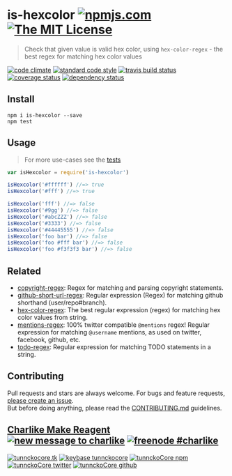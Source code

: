 # is-hexcolor [![npmjs.com][npmjs-img]][npmjs-url] [![The MIT License][license-img]][license-url] 

> Check that given value is valid hex color, using `hex-color-regex` - the best regex for matching hex color values

[![code climate][codeclimate-img]][codeclimate-url] [![standard code style][standard-img]][standard-url] [![travis build status][travis-img]][travis-url] [![coverage status][coverage-img]][coverage-url] [![dependency status][david-img]][david-url]


## Install
```
npm i is-hexcolor --save
npm test
```


## Usage
> For more use-cases see the [tests](./test.js)

```js
var isHexcolor = require('is-hexcolor')

isHexcolor('#ffffff') //=> true
isHexcolor('#fff') //=> true

isHexcolor('fff') //=> false
isHexcolor('#9gg') //=> false
isHexcolor('#abcZZZ') //=> false
isHexcolor('#3333') //=> false
isHexcolor('#44445555') //=> false
isHexcolor('foo bar') //=> false
isHexcolor('foo #fff bar') //=> false
isHexcolor('foo #f3f3f3 bar') //=> false
```


## Related
- [copyright-regex](https://github.com/regexps/copyright-regex): Regex for matching and parsing copyright statements.
- [github-short-url-regex](https://github.com/regexps/github-short-url-regex): Regular expression (Regex) for matching github shorthand (user/repo#branch).
- [hex-color-regex](https://github.com/regexps/hex-color-regex): The best regular expression (regex) for matching hex color values from string.
- [mentions-regex](https://github.com/regexps/mentions-regex): 100% twitter compatible `@mentions` regex! Regular expression for matching `@username` mentions, as used on twitter, facebook, github, etc.
- [todo-regex](https://github.com/regexps/todo-regex): Regular expression for matching TODO statements in a string.


## Contributing

Pull requests and stars are always welcome. For bugs and feature requests, [please create an issue](https://github.com/tunnckoCore/is-hexcolor/issues/new).  
But before doing anything, please read the [CONTRIBUTING.md](./CONTRIBUTING.md) guidelines.


## [Charlike Make Reagent](http://j.mp/1stW47C) [![new message to charlike][new-message-img]][new-message-url] [![freenode #charlike][freenode-img]][freenode-url]

[![tunnckocore.tk][author-www-img]][author-www-url] [![keybase tunnckocore][keybase-img]][keybase-url] [![tunnckoCore npm][author-npm-img]][author-npm-url] [![tunnckoCore twitter][author-twitter-img]][author-twitter-url] [![tunnckoCore github][author-github-img]][author-github-url]


[npmjs-url]: https://www.npmjs.com/package/is-hexcolor
[npmjs-img]: https://img.shields.io/npm/v/is-hexcolor.svg?label=is-hexcolor

[license-url]: https://github.com/tunnckoCore/is-hexcolor/blob/master/LICENSE.md
[license-img]: https://img.shields.io/badge/license-MIT-blue.svg


[codeclimate-url]: https://codeclimate.com/github/tunnckoCore/is-hexcolor
[codeclimate-img]: https://img.shields.io/codeclimate/github/tunnckoCore/is-hexcolor.svg

[coverage-url]: https://codeclimate.com/github/tunnckoCore/is-hexcolor
[coverage-img]: https://img.shields.io/codeclimate/coverage/github/tunnckoCore/is-hexcolor.svg

[travis-url]: https://travis-ci.org/tunnckoCore/is-hexcolor
[travis-img]: https://img.shields.io/travis/tunnckoCore/is-hexcolor.svg

[coveralls-url]: https://coveralls.io/r/tunnckoCore/is-hexcolor
[coveralls-img]: https://img.shields.io/coveralls/tunnckoCore/is-hexcolor.svg

[david-url]: https://david-dm.org/tunnckoCore/is-hexcolor
[david-img]: https://img.shields.io/david/tunnckoCore/is-hexcolor.svg

[standard-url]: https://github.com/feross/standard
[standard-img]: https://img.shields.io/badge/code%20style-standard-brightgreen.svg


[author-www-url]: http://www.tunnckocore.tk
[author-www-img]: https://img.shields.io/badge/www-tunnckocore.tk-fe7d37.svg

[keybase-url]: https://keybase.io/tunnckocore
[keybase-img]: https://img.shields.io/badge/keybase-tunnckocore-8a7967.svg

[author-npm-url]: https://www.npmjs.com/~tunnckocore
[author-npm-img]: https://img.shields.io/badge/npm-~tunnckocore-cb3837.svg

[author-twitter-url]: https://twitter.com/tunnckoCore
[author-twitter-img]: https://img.shields.io/badge/twitter-@tunnckoCore-55acee.svg

[author-github-url]: https://github.com/tunnckoCore
[author-github-img]: https://img.shields.io/badge/github-@tunnckoCore-4183c4.svg

[freenode-url]: http://webchat.freenode.net/?channels=charlike
[freenode-img]: https://img.shields.io/badge/freenode-%23charlike-5654a4.svg

[new-message-url]: https://github.com/tunnckoCore/messages
[new-message-img]: https://img.shields.io/badge/send%20me-message-green.svg
